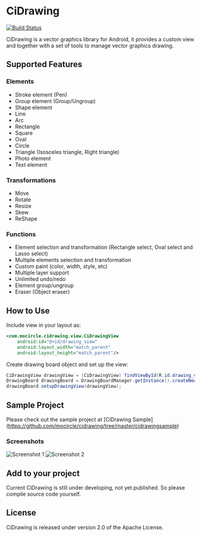 # CiDrawing

[![Build Status](https://travis-ci.org/mocircle/cidrawing.svg?branch=master)](https://travis-ci.org/mocircle/cidrawing)

CiDrawing is a vector graphics library for Android, it provides a custom view and together with a set of tools to manage vector graphics drawing.

## Supported Features
### Elements
 * Stroke element (Pen)
 * Group element (Group/Ungroup)
 * Shape element
  * Line
  * Arc
  * Rectangle
  * Square
  * Oval
  * Circle
  * Triangle (Isosceles triangle, Right triangle)
 * Photo element
 * Text element

### Transformations
 * Move
 * Rotate
 * Resize
 * Skew
 * ReShape

### Functions
 * Element selection and transformation (Rectangle select, Oval select and Lasso select)
 * Multiple elements selection and transformation
 * Custom paint (color, width, style, etc)
 * Multiple layer support
 * Unlimited undo/redo
 * Element group/ungroup
 * Eraser (Object eraser)

## How to Use
Include view in your layout as:
```xml
<com.mocircle.cidrawing.view.CiDrawingView
    android:id="@+id/drawing_view"
    android:layout_width="match_parent"
    android:layout_height="match_parent"/>
```
Create drawing board object and set up the view:
```java
CiDrawingView drawingView = (CiDrawingView) findViewById(R.id.drawing_view);
DrawingBoard drawingBoard = DrawingBoardManager.getInstance().createNewBoard();
drawingBoard.setupDrawingView(drawingView);
```

## Sample Project
Please check out the sample project at [CiDrawing Sample] (https://github.com/mocircle/cidrawing/tree/master/cidrawingsample)

### Screenshots
![Screenshot 1](https://github.com/mocircle/cidrawing/blob/master/docs/sample1.png) 
![Screenshot 2](https://github.com/mocircle/cidrawing/blob/master/docs/sample2.png)

## Add to your project
Current CiDrawing is still under developing, not yet published. So please compile source code yourself.

## License

CiDrawing is released under version 2.0 of the Apache License.
